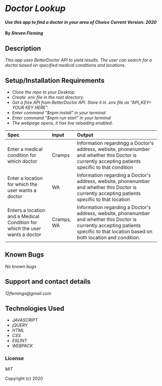 # _Doctor Lookup_

#### _Use this app to find a doctor in your area of Choice Current Version: 2020_

#### By _**Steven Fleming**_

## Description

_This app uses BetterDoctor API to yield results. The user can search for a doctor based on specified medical conditions and locations._

## Setup/Installation Requirements

- _Clone the repo to your Desktop._
- _Create .env file in the root directory._
- _Get a free API from BetterDoctor API.  Store it in .env file as "API_KEY= YOUR KEY HERE"._
- _Enter command "\$npm install" in your terminal_
- _Enter command "\$npm run start" in your terminal_
- _The webpage opens, it has live reloading enabled_.

<!-- * Specs: -->

| Spec                                                                |  Input | Output                                                              |
| :------------------------------------------------------------------ | :------------ | :--------------------------------------------------------------------------- |
| Enter a medical condition for which doctor | Cramps    | Information regardingg a Doctor's address, website, phonenumber and whether this Doctor is currently accepting patients specific to that condition|
| Enter a location for which the user wants a doctor | WA | Information regarding a Doctor's address, website, phonenumber and whether this Doctor is currently accepting patients specific to that location|
| Enters a location and a Medical Condition for which the user wants a doctor | Cramps, WA| Information regarding a Doctor's address, website, phonenumber and whether this Doctor is currently accepting patients specific to that location based on both location and condition.

## Known Bugs

_No known bugs_

## Support and contact details

_12flemings@gmail.com_

## Technologies Used

- _JAVASCRIPT_
- _jQUERY_
- _HTML_
- _CSS_
- _ESLINT_
- _WEBPACK_


### License

_MIT_

Copyright (c) 2020
